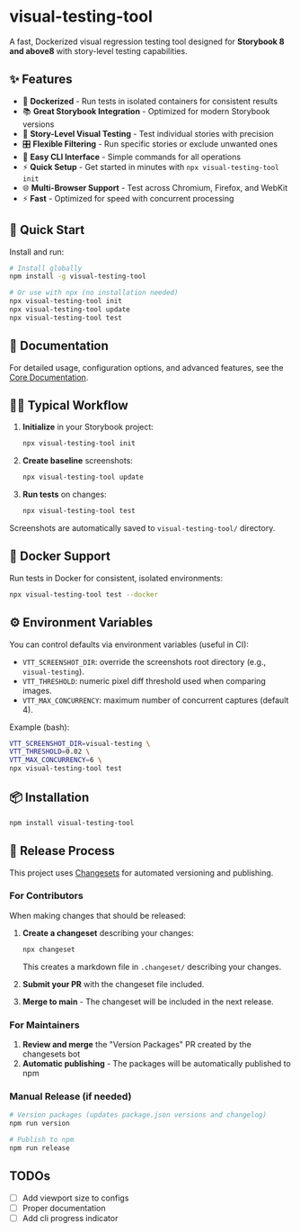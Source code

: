 # visual-testing-tool

A fast, Dockerized visual regression testing tool designed for **Storybook 8 and above8** with story-level testing capabilities.

## ✨ Features

- 🐳 **Dockerized** - Run tests in isolated containers for consistent results
- 📚 **Great Storybook Integration** - Optimized for modern Storybook versions
- 🎯 **Story-Level Visual Testing** - Test individual stories with precision
- 🎛️ **Flexible Filtering** - Run specific stories or exclude unwanted ones
- 🚀 **Easy CLI Interface** - Simple commands for all operations
- ⚡ **Quick Setup** - Get started in minutes with `npx visual-testing-tool init`
- 🌐 **Multi-Browser Support** - Test across Chromium, Firefox, and WebKit
- ⚡ **Fast** - Optimized for speed with concurrent processing

## 🚀 Quick Start

Install and run:

```bash
# Install globally
npm install -g visual-testing-tool

# Or use with npx (no installation needed)
npx visual-testing-tool init
npx visual-testing-tool update
npx visual-testing-tool test
```

## 📖 Documentation

For detailed usage, configuration options, and advanced features, see the [Core Documentation](./packages/core/README.md).

## 🏃‍♂️ Typical Workflow

1. **Initialize** in your Storybook project:
   ```bash
   npx visual-testing-tool init
   ```

2. **Create baseline** screenshots:
   ```bash
   npx visual-testing-tool update
   ```

3. **Run tests** on changes:
   ```bash
   npx visual-testing-tool test
   ```

Screenshots are automatically saved to `visual-testing-tool/` directory.

## 🐳 Docker Support

Run tests in Docker for consistent, isolated environments:

```bash
npx visual-testing-tool test --docker
```

## ⚙️ Environment Variables

You can control defaults via environment variables (useful in CI):

- `VTT_SCREENSHOT_DIR`: override the screenshots root directory (e.g., `visual-testing`).
- `VTT_THRESHOLD`: numeric pixel diff threshold used when comparing images.
- `VTT_MAX_CONCURRENCY`: maximum number of concurrent captures (default 4).

Example (bash):

```bash
VTT_SCREENSHOT_DIR=visual-testing \
VTT_THRESHOLD=0.02 \
VTT_MAX_CONCURRENCY=6 \
npx visual-testing-tool test
```

## 📦 Installation

```bash
npm install visual-testing-tool
```

## 🚀 Release Process

This project uses [Changesets](https://github.com/changesets/changesets) for automated versioning and publishing.

### For Contributors

When making changes that should be released:

1. **Create a changeset** describing your changes:
   ```bash
   npx changeset
   ```
   This creates a markdown file in `.changeset/` describing your changes.

2. **Submit your PR** with the changeset file included.

3. **Merge to main** - The changeset will be included in the next release.

### For Maintainers

1. **Review and merge** the "Version Packages" PR created by the changesets bot
2. **Automatic publishing** - The packages will be automatically published to npm

### Manual Release (if needed)

```bash
# Version packages (updates package.json versions and changelog)
npm run version

# Publish to npm
npm run release
```

## TODOs
- [ ] Add viewport size to configs
- [ ] Proper documentation
- [ ] Add cli progress indicator
